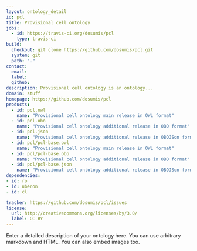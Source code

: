 ```yaml
---
layout: ontology_detail
id: pcl
title: Provisional cell ontology
jobs:
  - id: https://travis-ci.org/dosumis/pcl
    type: travis-ci
build:
  checkout: git clone https://github.com/dosumis/pcl.git
  system: git
  path: "."
contact:
  email: 
  label: 
  github: 
description: Provisional cell ontology is an ontology...
domain: stuff
homepage: https://github.com/dosumis/pcl
products:
  - id: pcl.owl
    name: "Provisional cell ontology main release in OWL format"
  - id: pcl.obo
    name: "Provisional cell ontology additional release in OBO format"
  - id: pcl.json
    name: "Provisional cell ontology additional release in OBOJSon format"
  - id: pcl/pcl-base.owl
    name: "Provisional cell ontology main release in OWL format"
  - id: pcl/pcl-base.obo
    name: "Provisional cell ontology additional release in OBO format"
  - id: pcl/pcl-base.json
    name: "Provisional cell ontology additional release in OBOJSon format"
dependencies:
- id: ro
- id: uberon
- id: cl

tracker: https://github.com/dosumis/pcl/issues
license:
  url: http://creativecommons.org/licenses/by/3.0/
  label: CC-BY
---
```


Enter a detailed description of your ontology here. You can use arbitrary markdown and HTML.
You can also embed images too.

